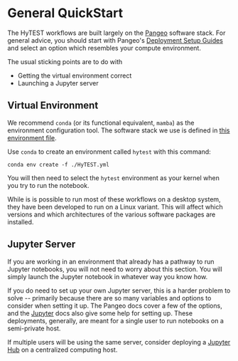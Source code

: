 # General QuickStart

The HyTEST workflows are built largely on the [Pangeo](https://pangeo.io/) 
software stack. For general advice, you should start with Pangeo's 
[Deployment Setup Guides](https://pangeo.io/setup_guides/index.html)
and select an option which resembles your compute environment.

The usual sticking points are to do with
* Getting the virtual environment correct
* Launching a Jupyter server

## Virtual Environment

We recommend `conda` (or its functional equivalent, `mamba`)
as the environment configuration tool.  The software stack we use is 
defined in 
[this environment file](https://raw.githubusercontent.com/hytest-org/hytest/main/environment_set_up/HyTEST.yml). 

Use `conda` to create an environment called `hytest` with this command: 

```text
conda env create -f ./HyTEST.yml
```

You will then need to select the `hytest` environment as your kernel when you try to run the notebook.

While is is possible to run most of these workflows on a desktop system, 
they have been developed to run on a Linux variant.  This will affect which
versions and which architectures of the various software packages are 
installed. 

## Jupyter Server
If you are working in an environment that already has a pathway to run Jupyter notebooks, you will not need to worry about this section. You will simply launch the Jupyter notebook in whatever way you know how.

If you do need to set up your own Jupyter server, this is a harder problem to solve -- primarily because 
there are so many variables and options to consider when setting it up. 
The Pangeo docs cover a few of the options, and the [Jupyter](https://jupyter.org/)
docs also give some help for setting up. These deployments, generally, 
are meant for a single user to run notebooks on a semi-private host. 

If multiple users will be using the same server, consider deploying a
[Jupyter Hub](https://jupyter.org/hub) on a centralized computing host.

